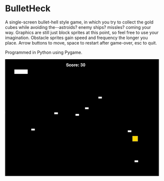 # BulletHeck

A single-screen bullet-hell style game, in which you try to collect the gold cubes while avoiding the--astroids? enemy ships? missles? coming your way. Graphics are still just block sprites at this point, so feel free to use your imagination. Obstacle sprites gain speed and frequency the longer you place. Arrow buttons to move, space to restart after game-over, esc to quit.

Programmed in Python using Pygame.

![Screenshot](images/bulletHeckScreenshot2.jpg)
